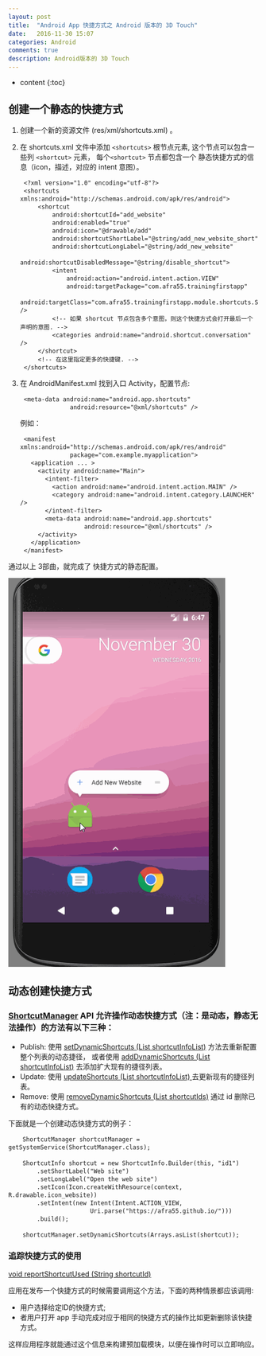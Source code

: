 ```yaml
---
layout: post
title:  "Android App 快捷方式之 Android 版本的 3D Touch"
date:   2016-11-30 15:07
categories: Android
comments: true
description: Android版本的 3D Touch
---
```


* content
{:toc}

## 创建一个静态的快捷方式

1. 创建一个新的资源文件 (res/xml/shortcuts.xml) 。
2. 在 shortcuts.xml 文件中添加 `<shortcuts>` 根节点元素, 这个节点可以包含一些列 `<shortcut>` 元素， 每个`<shortcut>` 节点都包含一个 静态快捷方式的信息（icon，描述，对应的 intent 意图）。

		<?xml version="1.0" encoding="utf-8"?>
		<shortcuts xmlns:android="http://schemas.android.com/apk/res/android">
		    <shortcut
		        android:shortcutId="add_website"
		        android:enabled="true"
		        android:icon="@drawable/add"
		        android:shortcutShortLabel="@string/add_new_website_short"
		        android:shortcutLongLabel="@string/add_new_website"
		        android:shortcutDisabledMessage="@string/disable_shortcut">
		        <intent
		            android:action="android.intent.action.VIEW"
		            android:targetPackage="com.afra55.trainingfirstapp"
		            android:targetClass="com.afra55.trainingfirstapp.module.shortcuts.ShortcutsActivity" />
		        <!-- 如果 shortcut 节点包含多个意图，则这个快捷方式会打开最后一个声明的意图. -->
		        <categories android:name="android.shortcut.conversation" />
		    </shortcut>
		    <!-- 在这里指定更多的快捷键. -->
		</shortcuts>

3. 在 AndroidManifest.xml 找到入口 Activity，配置节点:

		<meta-data android:name="android.app.shortcuts"
	                 android:resource="@xml/shortcuts" />

	例如：

		<manifest xmlns:android="http://schemas.android.com/apk/res/android"
		             package="com.example.myapplication">
		  <application ... >
		    <activity android:name="Main">
		      <intent-filter>
		        <action android:name="android.intent.action.MAIN" />
		        <category android:name="android.intent.category.LAUNCHER" />
		      </intent-filter>
		      <meta-data android:name="android.app.shortcuts"
		                 android:resource="@xml/shortcuts" />
		    </activity>
		  </application>
		</manifest>

通过以上 3部曲，就完成了 快捷方式的静态配置。

![shortcut_static_sample](https://raw.githubusercontent.com/Afra55/Afra55.github.io/master/blog_picture/shortcuts/shortcut_static_sample.gif)

## 动态创建快捷方式

### [ShortcutManager](https://developer.android.com/reference/android/content/pm/ShortcutManager.html) API 允许操作动态快捷方式（注：是动态，静态无法操作）的方法有以下三种：

- Publish: 使用 [setDynamicShortcuts (List<ShortcutInfo> shortcutInfoList)](https://developer.android.com/reference/android/content/pm/ShortcutManager.html#setDynamicShortcuts(java.util.List%3Candroid.content.pm.ShortcutInfo%3E)) 方法去重新配置整个列表的动态捷径， 或者使用 [addDynamicShortcuts (List<ShortcutInfo> shortcutInfoList)](https://developer.android.com/reference/android/content/pm/ShortcutManager.html#addDynamicShortcuts(java.util.List%3Candroid.content.pm.ShortcutInfo%3E)) 去添加扩大现有的捷径列表。
- Update: 使用 [updateShortcuts (List<ShortcutInfo> shortcutInfoList) ](https://developer.android.com/reference/android/content/pm/ShortcutManager.html#updateShortcuts(java.util.List%3Candroid.content.pm.ShortcutInfo%3E))去更新现有的捷径列表。 
- Remove: 使用 [removeDynamicShortcuts (List<String> shortcutIds)](https://developer.android.com/reference/android/content/pm/ShortcutManager.html#removeDynamicShortcuts(java.util.List%3Cjava.lang.String%3E)) 通过 id 删除已有的动态快捷方式。

下面就是一个创建动态快捷方式的例子：

		ShortcutManager shortcutManager = getSystemService(ShortcutManager.class);
		
		ShortcutInfo shortcut = new ShortcutInfo.Builder(this, "id1")
		    .setShortLabel("Web site")
		    .setLongLabel("Open the web site")
		    .setIcon(Icon.createWithResource(context, R.drawable.icon_website))
		    .setIntent(new Intent(Intent.ACTION_VIEW,
		                   Uri.parse("https://afra55.github.io/")))
		    .build();
		
		shortcutManager.setDynamicShortcuts(Arrays.asList(shortcut));

### 追踪快捷方式的使用

[void reportShortcutUsed (String shortcutId)](https://developer.android.com/reference/android/content/pm/ShortcutManager.html#reportShortcutUsed(java.lang.String))

应用在发布一个快捷方式的时候需要调用这个方法，下面的两种情景都应该调用:

- 用户选择给定ID的快捷方式;
- 者用户打开 app 手动完成对应于相同的快捷方式的操作比如更新删除该快捷方式。

这样应用程序就能通过这个信息来构建预加载模块，以便在操作时可以立即响应。